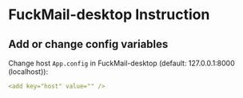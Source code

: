 # FuckMail-desktop Instruction

## Add or change config variables
Change host `App.config` in FuckMail-desktop (default: 127.0.0.1:8000 (localhost)):

```yaml
<add key="host" value="" />
```